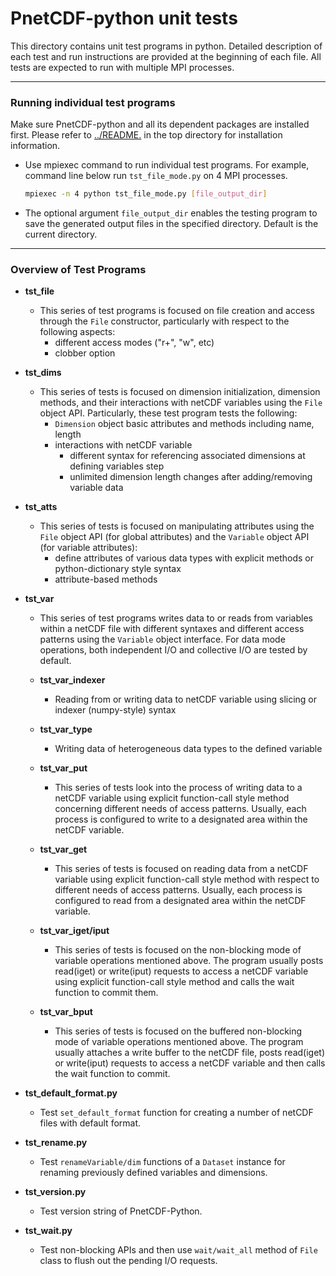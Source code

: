 # PnetCDF-python unit tests

This directory contains unit test programs in python. Detailed description of
each test and run instructions are provided at the beginning of each file. All
tests are expected to run with multiple MPI processes.

---
### Running individual test programs

Make sure PnetCDF-python and all its dependent packages are installed first.
Please refer to [../README.](../README.md) in the top directory for
installation information.

* Use mpiexec command to run individual test programs. For example, command
  line below run `tst_file_mode.py` on 4 MPI processes.
  ```sh
  mpiexec -n 4 python tst_file_mode.py [file_output_dir]
  ```
* The optional argument `file_output_dir` enables the testing program to save
  the generated output files in the specified directory. Default is the current
  directory.

---
### Overview of Test Programs

* **tst_file**
  + This series of test programs is focused on file creation and access through the
    `File` constructor, particularly with respect to the following aspects:
    * different access modes ("r+", "w", etc)
    * clobber option

* **tst_dims**
  + This series of tests is focused on dimension initialization, dimension
    methods, and their interactions with netCDF variables using the `File`
    object API. Particularly, these test program tests the following:
    * `Dimension` object basic attributes and methods including name, length
    * interactions with netCDF variable
        + different syntax for referencing associated dimensions at defining variables step
        + unlimited dimension length changes after adding/removing variable data

* **tst_atts**
  + This series of tests is focused on manipulating attributes using the `File`
    object API (for global attributes) and the `Variable` object API (for
    variable attributes):
    * define attributes of various data types with explicit methods or
      python-dictionary style syntax
    * attribute-based methods

* **tst_var**
  + This series of test programs writes data to or reads from variables within
    a netCDF file with different syntaxes and different access patterns using
    the `Variable` object interface. For data mode operations, both independent
    I/O and collective I/O are tested by default.

  + **tst_var_indexer**
    * Reading from or writing data to netCDF variable using slicing or indexer
      (numpy-style) syntax

  + **tst_var_type**
    * Writing data of heterogeneous data types to the defined variable 

  + **tst_var_put**
    * This series of tests look into the process of writing data to a netCDF
      variable using explicit function-call style method concerning different
      needs of access patterns. Usually, each process is configured to write to
      a designated area within the netCDF variable.

  + **tst_var_get**
    * This series of tests is focused on reading data from a netCDF variable
      using explicit function-call style method with respect to different needs
      of access patterns. Usually, each process is configured to read from a
      designated area within the netCDF variable.

  + **tst_var_iget/iput**
    * This series of tests is focused on the non-blocking mode of variable
      operations mentioned above. The program usually posts read(iget) or
      write(iput) requests to access a netCDF variable using explicit
      function-call style method and calls the wait function to commit them.

  + **tst_var_bput**
    * This series of tests is focused on the buffered non-blocking mode of
      variable operations mentioned above. The program usually attaches a write
      buffer to the netCDF file, posts read(iget) or write(iput) requests to
      access a netCDF variable and then calls the wait function to commit. 

* **tst_default_format.py**
  + Test `set_default_format` function for creating a number of netCDF files
    with default format.

* **tst_rename.py**
  + Test `renameVariable/dim` functions of a `Dataset` instance for renaming
    previously defined variables and dimensions.

* **tst_version.py**
  + Test version string of PnetCDF-Python.

* **tst_wait.py**
  + Test non-blocking APIs and then use `wait/wait_all` method of `File` class
    to flush out the pending I/O requests.



